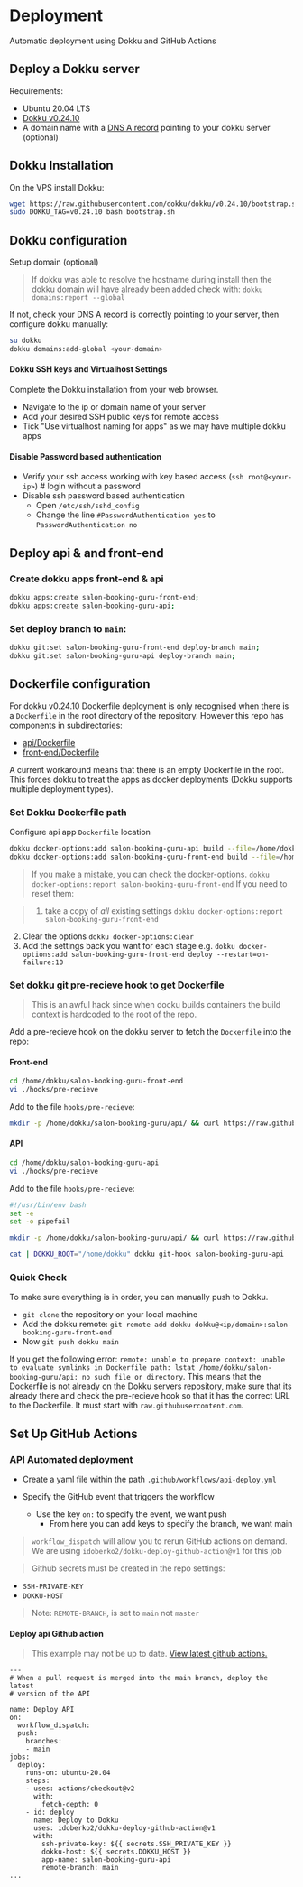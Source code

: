 # Deployment

Automatic deployment using Dokku and GitHub Actions

## Deploy a Dokku server

Requirements:

- Ubuntu 20.04 LTS
- [Dokku v0.24.10](https://dokku.com/)
- A domain name with a [DNS A record](https://en.wikipedia.org/wiki/List_of_DNS_record_types) pointing to your dokku server (optional)

## Dokku Installation

On the VPS install Dokku:

```bash
wget https://raw.githubusercontent.com/dokku/dokku/v0.24.10/bootstrap.sh;
sudo DOKKU_TAG=v0.24.10 bash bootstrap.sh
```

## Dokku configuration
Setup domain (optional)

> If dokku was able to resolve the hostname during install then the dokku domain will have already been added
  check with: `dokku domains:report --global`

If not, check your DNS A record is correctly pointing to your server, then configure dokku manually:

```bash
su dokku
dokku domains:add-global <your-domain>
```

#### Dokku SSH keys and Virtualhost Settings

Complete the Dokku installation from your web browser.

- Navigate to the ip or domain name of your server
- Add your desired SSH public keys for remote access
- Tick "Use virtualhost naming for apps" as we may have multiple dokku apps

#### Disable Password based authentication
- Verify your ssh access working with key based access (`ssh root@<your-ip>`) # login without a password
- Disable ssh password based authentication 
  - Open `/etc/ssh/sshd_config` 
  - Change the line `#PasswordAuthentication yes` to `PasswordAuthentication no`

## Deploy api & and front-end

### Create dokku apps front-end & api

```bash
dokku apps:create salon-booking-guru-front-end;
dokku apps:create salon-booking-guru-api;
```
### Set deploy branch to `main`: 

```bash
dokku git:set salon-booking-guru-front-end deploy-branch main;
dokku git:set salon-booking-guru-api deploy-branch main;
```

## Dockerfile configuration

For dokku v0.24.10 Dockerfile deployment is only recognised when there is a `Dockerfile` in the root directory of the repository. However this repo has components in subdirectories:

- [api/Dockerfile](https://github.com/KarmaComputing/salon-booking-guru/blob/main/api/Dockerfile)
- [front-end/Dockerfile](https://github.com/KarmaComputing/salon-booking-guru/blob/main/front-end/Dockerfile)

A current workaround means that there is an empty Dockerfile in the root. This forces dokku to treat the apps as docker 
deployments (Dokku supports multiple deployment types).

### Set Dokku Dockerfile path

Configure api app `Dockerfile` location
```bash
dokku docker-options:add salon-booking-guru-api build --file=/home/dokku/salon-booking-guru-api/Dockerfile;
dokku docker-options:add salon-booking-guru-front-end build --file=/home/dokku/salon-booking-guru/front-end/Dockerfile;
```

> If you make a mistake, you can check  the docker-options. `dokku docker-options:report salon-booking-guru-front-end`
  If you need to reset them:

>  1. take a copy of *all* existing settings
   `dokku docker-options:report salon-booking-guru-front-end`
  2. Clear the options `dokku docker-options:clear`
  3. Add the settings back you want for each stage
     e.g. `dokku docker-options:add salon-booking-guru-front-end deploy --restart=on-failure:10`


### Set dokku git pre-recieve hook to get Dockerfile
> This is an awful hack since when docku builds containers the build context is hardcoded to the 
root of the repo.

Add a pre-recieve hook on the dokku server to fetch the `Dockerfile` into the repo:

#### Front-end
```bash
cd /home/dokku/salon-booking-guru-front-end
vi ./hooks/pre-recieve
```

Add to the file `hooks/pre-recieve`:
```bash
mkdir -p /home/dokku/salon-booking-guru/api/ && curl https://raw.githubusercontent.com/KarmaComputing/salon-booking-guru/main/front-end/Dockerfile > /home/dokku/salon-booking-guru/front-end/Dockerfile
```

#### API

```bash
cd /home/dokku/salon-booking-guru-api
vi ./hooks/pre-recieve
```

Add to the file `hooks/pre-recieve`:
```bash 
#!/usr/bin/env bash
set -e
set -o pipefail

mkdir -p /home/dokku/salon-booking-guru/api/ && curl https://raw.githubusercontent.com/KarmaComputing/salon-booking-guru/main/api/Dockerfile > /home/dokku/salon-booking-guru/api/Dockerfile

cat | DOKKU_ROOT="/home/dokku" dokku git-hook salon-booking-guru-api
```
### Quick Check

To make sure everything is in order, you can manually push to Dokku.
- `git clone` the repository on your local machine
- Add the dokku remote: `git remote add dokku dokku@<ip/domain>:salon-booking-guru-front-end`
- Now `git push dokku main`

If you get the following error: `remote: unable to prepare context: unable to evaluate symlinks in Dockerfile path: lstat /home/dokku/salon-booking-guru/api: no such file or directory`. This means that the Dockerfile is not already on the Dokku servers repository, make sure that its already there and check the pre-recieve hook so that it has the correct URL to the Dockerfile. It must start with `raw.githubusercontent.com`.

## Set Up GitHub Actions

### API Automated deployment

- Create a yaml file within the path `.github/workflows/api-deploy.yml`

- Specify the GitHub event that triggers the workflow
    - Use the key ```on:``` to specify the event, we want push
        - From here you can add keys to specify the branch, we want main

> `workflow_dispatch` will allow you to rerun GitHub actions on demand.
> We are using ```idoberko2/dokku-deploy-github-action@v1``` for this job

> Github secrets must be created in the repo settings:
  - `SSH-PRIVATE-KEY`
  - `DOKKU-HOST`

> Note: `REMOTE-BRANCH`, is set to `main` not `master`

#### Deploy api Github action

> This example may not be up to date. [View latest github actions.](https://github.com/KarmaComputing/salon-booking-guru/tree/main/.github/workflows)

```
---
# When a pull request is merged into the main branch, deploy the latest
# version of the API

name: Deploy API
on:
  workflow_dispatch:
  push:
    branches:
    - main
jobs:
  deploy:
    runs-on: ubuntu-20.04
    steps:
    - uses: actions/checkout@v2
      with:
        fetch-depth: 0
    - id: deploy
      name: Deploy to Dokku
      uses: idoberko2/dokku-deploy-github-action@v1
      with:
        ssh-private-key: ${{ secrets.SSH_PRIVATE_KEY }}
        dokku-host: ${{ secrets.DOKKU_HOST }}
        app-name: salon-booking-guru-api
        remote-branch: main
...
```

